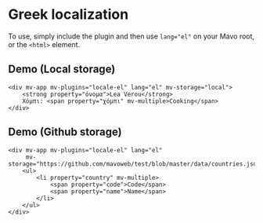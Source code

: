 # Greek localization

To use, simply include the plugin and then use `lang="el"` on your Mavo root, or the `<html>` element.

## Demo (Local storage)

```markup
<div mv-app mv-plugins="locale-el" lang="el" mv-storage="local">
	<strong property="όνομα">Lea Verou</strong>
	Χόμπι: <span property="χόμπι" mv-multiple>Cooking</span>
</div>
```

## Demo (Github storage)

```markup
<div mv-app mv-plugins="locale-el" lang="el" 
     mv-storage="https://github.com/mavoweb/test/blob/master/data/countries.json">
	<ul>
		<li property="country" mv-multiple>
			<span property="code">Code</span>
			<span property="name">Name</span>
		</li>
	</ul>
</div>
```
